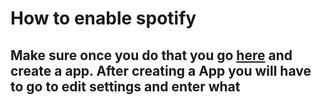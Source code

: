 <html>
<h1>How to enable spotify</h1>
<h2>Make sure once you do that you go
    <a href "https://developer.spotify.com/">here</a> and create a app. After creating a App you will have to go to edit settings and enter what </h2>

</html>